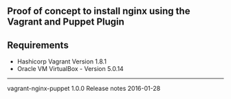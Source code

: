 
## Proof of concept to install nginx using the Vagrant and Puppet Plugin

Requirements
------------
- Hashicorp Vagrant Version 1.8.1
- Oracle VM VirtualBox - Version 5.0.14

---
   vagrant-nginx-puppet 1.0.0
   Release notes
   2016-01-28

